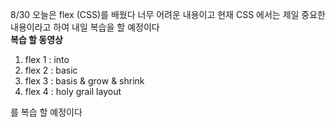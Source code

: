 8/30 오늘은 flex (CSS)를 배웠다 너무 어려운 내용이고 현재 CSS 에서는 제일 중요한 내용이라고 하여 내일 복습을 할 예정이다 <br>
<b>복습 할 동영상</b>
<ol>
<li> flex 1 : into </li>
<li> flex 2 : basic </li>
<li> flex 3 : basis & grow & shrink</li>
<li> flex 4 : holy grail layout</li>
</ol>

를 복습 할 예정이다 